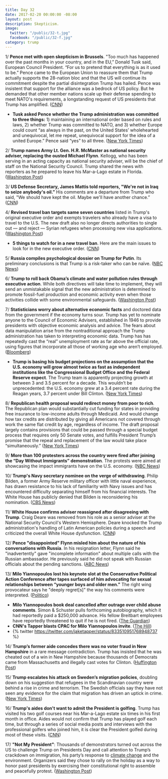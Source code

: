 ```yaml
---
title: Day 32
date: 2017-02-20 00:00:00 -08:00
layout: post
description: Skepticism.
image:
  twitter: "/public/32-t.jpg"
  facebook: "/public/32-f.jpg"
category: trump
---
```


1/ **Pence met with open skepticism in Brussels**. "Too much has happened over the past months in your country, and in the EU,” Donald Tusk said, European Council President. “For us to pretend that everything is as it used to be.” Pence came to the European Union to reassure them that Trump actually supports the 28-nation bloc and that the US will continue its commitment despite the partial disintegration Trump has hailed. Pence was insistent that support for the alliance was a bedrock of US policy. But he demanded that other member nations scale up their defense spending to meet NATO's requirements, a longstanding request of US presidents that Trump has amplified. ([CNN](http://www.cnn.com/2017/02/20/politics/pence-europe-brussels/)) 

* **Tusk asked Pence whether the Trump administration was committed to three things:** 1) maintaining an international order based on rules and laws, 2) whether Trump was committed to NATO, and 3) whether Europe could count “as always in the past, on the United States’ wholehearted and unequivocal, let me repeat, unequivocal support for the idea of a united Europe.” Pence said “yes” to all three. ([New York Times](https://www.nytimes.com/2017/02/20/world/europe/pence-european-union-trump.html)) 

2/ **Trump names Army Lt. Gen. H.R. McMaster as national security adviser, replacing the ousted Michael Flynn**. Kellogg, who has been serving in an acting capacity as national security adviser, will be the chief of staff on the National Security Council. Trump shared the news with reporters as he prepared to leave his Mar-a-Lago estate in Florida. ([Washington Post](https://www.washingtonpost.com/news/post-nation/wp/2017/02/20/trump-names-army-lt-gen-h-r-mcmaster-as-national-security-adviser-replacing-the-ousted-michael-flynn/)) 

3/ **US Defense Secretary, James Mattis told reporters, "We're not in Iraq to seize anybody's oil.”** His comments are a departure from Trump who said, "We should have kept the oil. Maybe we'll have another chance.” ([CNN](http://www.cnn.com/2017/02/20/politics/mattis-baghdad-visit/)) 

4/ **Revised travel ban targets same seven countries** listed in Trump's original executive order and exempts travelers who already have a visa to travel to the U.S. The new draft also no longer directs authorities to single out — and reject — Syrian refugees when processing new visa applications. ([Washington Post](https://www.washingtonpost.com/politics/federal_government/ap-source-trumps-revised-travel-ban-targets-same-countries/2017/02/19/e09c9ab2-f70a-11e6-aa1e-5f735ee31334_story.html)) 

* **5 things to watch for in a new travel ban**. Here are the main issues to look for in the new executive order. ([CNN](http://www.cnn.com/2017/02/20/politics/five-questions-new-travel-ban/)) 

5/ **Russia compiles psychological dossier on Trump for Putin**. Its preliminary conclusions is that Trump is a risk-taker who can be naïve. ([NBC News](http://www.nbcnews.com/news/world/russia-compiles-psychological-dossier-trump-putin-n723196))

6/ **Trump to roll back Obama’s climate and water pollution rules through executive action**. While both directives will take time to implement, they will send an unmistakable signal that the new administration is determined to promote fossil-fuel production and economic activity even when those activities collide with some environmental safeguards. ([Washington Post](https://www.washingtonpost.com/news/energy-environment/wp/2017/02/20/trump-to-roll-back-obamas-climate-water-rules-through-executive-action/))

7/ **Statisticians worry about alternative economic facts** and doctored data from the government if the economy turns sour. Trump has yet to nominate anyone to the Council of Economic Advisers, established in 1946 to provide presidents with objective economic analysis and advice. The fears about data manipulation arise from the nontraditional approach the Trump administration has taken to interpreting economic data. Trump has has repeatedly cast the “real” unemployment rate as far above the official rate, using figures that incorporate all those of working age who aren’t employed. ([Bloomberg](https://www.bloomberg.com/politics/articles/2017-02-20/trump-team-fosters-fears-he-ll-adopt-alternative-economic-facts)) 

* **Trump is basing his budget projections on the assumption that the U.S. economy will grow almost twice as fast as independent institutions like the Congressional Budget Office and the Federal Reserve expect**. The Trump team is apparently projecting growth at between 3 and 3.5 percent for a decade. This wouldn’t be unprecedented: the U.S. economy grew at a 3.4 percent rate during the Reagan years, 3.7 percent under Bill Clinton. ([New York Times](https://www.nytimes.com/2017/02/20/opinion/on-economic-arrogance.html)) 

8/ **Republican health proposal would redirect money from poor to rich**. The Republican plan would substantially cut funding for states in providing free insurance to low-income adults through Medicaid. And would change how tax credits are distributed by giving all Americans not covered through work the same flat credit by age, regardless of income. The draft proposal largely contains provisions that could be passed through a special budget process that requires only 50 Senate votes, and fulfills President Trump’s promise that the repeal and replacement of the law would take place “simultaneously.” ([New York Times](https://www.nytimes.com/2017/02/16/upshot/republican-health-proposal-would-redirect-money-from-poor-to-rich.html)) 

9/ **More than 100 protesters across the country were fired after joining the “Day Without Immigrants” demonstration**. The protests were aimed at showcasing the impact immigrants have on the U.S. economy. ([NBC News](http://www.nbcnews.com/news/us-news/employees-across-u-s-fired-after-joining-day-without-immigrants-n722991)) 

10/ **Trump's Navy secretary nominee on the verge of withdrawing**. Philip Bilden, a former Army Reserve military officer with little naval experience, has drawn resistance to his lack of familiarity with Navy issues and has encountered difficulty separating himself from his financial interests. The White House has publicly denied that Bilden is reconsidering his nomination. ([CBS News](http://www.cbsnews.com/news/trumps-navy-secretary-nominee-on-the-verge-of-withdrawing/)) 

11/ **White House confirms adviser reassigned after disagreeing with Trump**. Craig Deare was removed from his role as a senior adviser at the National Security Council's Western Hemisphere. Deare knocked the Trump administration's handling of Latin American policies during a speech and criticized the overall White House dysfunction. ([CNN](http://www.cnn.com/2017/02/19/politics/craig-deare-white-house-trump/)) 

12/ **Pence "disappointed" Flynn misled him about the nature of his conversations with Russia**. In his resignation letter, Flynn said he "inadvertently" gave "incomplete information" about multiple calls with the Russian ambassador. He previously said he did not speak with Russian officials about the pending sanctions. ([ABC News](http://abcnews.go.com/Politics/vp-mike-pence-disappointed-flynn-misled-russia/story?id=45611770))

13/ **Milo Yiannopoulos lost his keynote slot at the Conservative Political Action Conference after tapes surfaced of him advocating for sexual relationships between “younger boys and older men.”**  The right wing provocateur says he "deeply regret[s]" the way his comments were interpreted. ([Politico](http://www.politico.com/story/2017/02/trump-cpac-milo-yiannopoulos-tape-235204))

* **Milo Yiannopoulos book deal cancelled after outrage over child abuse comments**. Simon & Schuster pulls forthcoming autobiography, which it had reportedly paid a $250,000 advance. His fellow Breitbart employees have reportedly threatened to quit if he is not fired. ([The Guardian](https://www.theguardian.com/books/2017/feb/21/milo-yiannopoulos-book-deal-cancelled-outrage-child-abuse-comments))
* **CNN's Tapper blasts CPAC for Milo Yiannopoulos invite**. ([The Hill](http://thehill.com/blogs/blog-briefing-room/news/320345-tapper-blasts-cpac-for-inviting-milo-to-speak))
* {% twitter https://twitter.com/jaketapper/status/833510951768948737 %}

14/ **Trump’s former aide concedes there was no voter fraud in New Hampshire** in a rare message contradiction. Trump has insisted that he was cheated out of a win in New Hampshire because thousands of Democrats came from Massachusetts and illegally cast votes for Clinton. ([Huffington Post](http://www.huffingtonpost.com/entry/trump-voter-fraud-corey-lewandowski_us_58ab2331e4b07602ad56d2f4))

15/ **Trump escalates his attack on Sweden’s migration policies**, doubling down on his suggestion that refugees in the Scandinavian country were behind a rise in crime and terrorism. The Swedish officials say they have not seen any evidence for the claim that migration has driven an uptick in crime. ([New York Times](https://www.nytimes.com/2017/02/20/world/europe/trump-pursues-his-attack-on-sweden-with-scant-evidence.html))

16/ **Trump's aides don't want to admit the President is golfing**. Trump has visited his two golf courses near his Mar-a-Lago estate six times in his first month in office. Aides would not confirm that Trump has played golf each time, but through a series of social media posts and interviews with the professional golfers who joined him, it is clear the President golfed during most of these visits. ([CNN](http://www.cnn.com/2017/02/20/politics/donald-trump-golfing-presidency/index.html))

17/ **"Not My President"**: Thousands of demonstrators turned out across the US to challenge Trump on Presidents Day and call attention to Trump’s crackdown on immigration, his party’s response to <a href="{{ site.baseurl }}/trump-epa/">climate change</a> and the environment. Organizers said they chose to rally on the holiday as a way to honor past presidents by exercising their constitutional right to assemble and peacefully protest. ([Washington Post](https://www.washingtonpost.com/national/thousands-of-demonstrators-across-us-say-not-my-president/2017/02/20/4c2a6f2a-f7b0-11e6-aa1e-5f735ee31334_story.html))